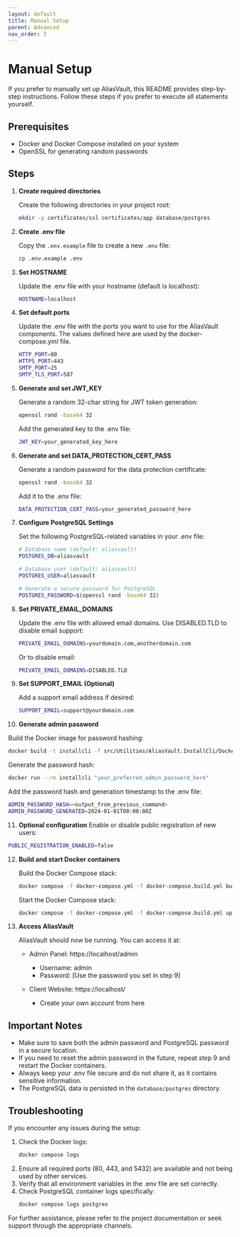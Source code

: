 ```yaml
---
layout: default
title: Manual Setup
parent: Advanced
nav_order: 3
---
```


# Manual Setup

If you prefer to manually set up AliasVault, this README provides step-by-step instructions. Follow these steps if you prefer to execute all statements yourself.

## Prerequisites

- Docker and Docker Compose installed on your system
- OpenSSL for generating random passwords

## Steps

1. **Create required directories**

   Create the following directories in your project root:
   ```bash
   mkdir -p certificates/ssl certificates/app database/postgres
   ```

2. **Create .env file**

   Copy the `.env.example` file to create a new `.env` file:
   ```bash
   cp .env.example .env
   ```

3. **Set HOSTNAME**

   Update the .env file with your hostname (default is localhost):
   ```bash
   HOSTNAME=localhost
   ```

4. **Set default ports**

   Update the .env file with the ports you want to use for the AliasVault components. The values defined here are used by the docker-compose.yml file.
   ```bash
   HTTP_PORT=80
   HTTPS_PORT=443
   SMTP_PORT=25
   SMTP_TLS_PORT=587
   ```

5. **Generate and set JWT_KEY**

   Generate a random 32-char string for JWT token generation:
   ```bash
   openssl rand -base64 32
   ```

   Add the generated key to the .env file:
   ```bash
   JWT_KEY=your_generated_key_here
   ```

6. **Generate and set DATA_PROTECTION_CERT_PASS**

   Generate a random password for the data protection certificate:
   ```bash
   openssl rand -base64 32
   ```

   Add it to the .env file:
   ```bash
   DATA_PROTECTION_CERT_PASS=your_generated_password_here
   ```

7. **Configure PostgreSQL Settings**

   Set the following PostgreSQL-related variables in your .env file:
   ```bash
   # Database name (default: aliasvault)
   POSTGRES_DB=aliasvault

   # Database user (default: aliasvault)
   POSTGRES_USER=aliasvault

   # Generate a secure password for PostgreSQL
   POSTGRES_PASSWORD=$(openssl rand -base64 32)
   ```

8. **Set PRIVATE_EMAIL_DOMAINS**

   Update the .env file with allowed email domains. Use DISABLED.TLD to disable email support:
   ```bash
   PRIVATE_EMAIL_DOMAINS=yourdomain.com,anotherdomain.com
   ```
   Or to disable email:
   ```bash
   PRIVATE_EMAIL_DOMAINS=DISABLED.TLD
   ```

9. **Set SUPPORT_EMAIL (Optional)**

   Add a support email address if desired:
   ```bash
   SUPPORT_EMAIL=support@yourdomain.com
   ```

10. **Generate admin password**

   Build the Docker image for password hashing:
   ```bash
   docker build -t installcli -f src/Utilities/AliasVault.InstallCli/Dockerfile .
   ```

   Generate the password hash:
   ```bash
   docker run --rm installcli "your_preferred_admin_password_here"
   ```

   Add the password hash and generation timestamp to the .env file:
   ```bash
   ADMIN_PASSWORD_HASH=<output_from_previous_command>
   ADMIN_PASSWORD_GENERATED=2024-01-01T00:00:00Z
   ```

11. **Optional configuration**
   Enable or disable public registration of new users:
   ```bash
   PUBLIC_REGISTRATION_ENABLED=false
   ```

12. **Build and start Docker containers**

    Build the Docker Compose stack:
    ```bash
    docker compose -f docker-compose.yml -f docker-compose.build.yml build
    ```

    Start the Docker Compose stack:
    ```bash
    docker compose -f docker-compose.yml -f docker-compose.build.yml up -d
    ```

13. **Access AliasVault**

    AliasVault should now be running. You can access it at:

    - Admin Panel: https://localhost/admin
        - Username: admin
        - Password: [Use the password you set in step 9]

    - Client Website: https://localhost/
        - Create your own account from here

## Important Notes

- Make sure to save both the admin password and PostgreSQL password in a secure location.
- If you need to reset the admin password in the future, repeat step 9 and restart the Docker containers.
- Always keep your .env file secure and do not share it, as it contains sensitive information.
- The PostgreSQL data is persisted in the `database/postgres` directory.

## Troubleshooting

If you encounter any issues during the setup:

1. Check the Docker logs:
   ```bash
   docker compose logs
   ```
2. Ensure all required ports (80, 443, and 5432) are available and not being used by other services.
3. Verify that all environment variables in the .env file are set correctly.
4. Check PostgreSQL container logs specifically:
   ```bash
   docker compose logs postgres
   ```

For further assistance, please refer to the project documentation or seek support through the appropriate channels.
